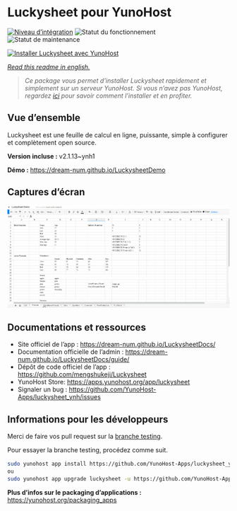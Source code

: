 <!--
N.B.: This README was automatically generated by https://github.com/YunoHost/apps/tree/master/tools/readme_generator
It shall NOT be edited by hand.
-->

# Luckysheet pour YunoHost

[![Niveau d’intégration](https://dash.yunohost.org/integration/luckysheet.svg)](https://dash.yunohost.org/appci/app/luckysheet) ![Statut du fonctionnement](https://ci-apps.yunohost.org/ci/badges/luckysheet.status.svg) ![Statut de maintenance](https://ci-apps.yunohost.org/ci/badges/luckysheet.maintain.svg)

[![Installer Luckysheet avec YunoHost](https://install-app.yunohost.org/install-with-yunohost.svg)](https://install-app.yunohost.org/?app=luckysheet)

*[Read this readme in english.](./README.md)*

> *Ce package vous permet d’installer Luckysheet rapidement et simplement sur un serveur YunoHost.
Si vous n’avez pas YunoHost, regardez [ici](https://yunohost.org/#/install) pour savoir comment l’installer et en profiter.*

## Vue d’ensemble

Luckysheet est une feuille de calcul en ligne, puissante, simple à configurer et complètement open source.


**Version incluse :** v2.1.13~ynh1

**Démo :** https://dream-num.github.io/LuckysheetDemo

## Captures d’écran

![Capture d’écran de Luckysheet](./doc/screenshots/screenshot.gif)

## Documentations et ressources

* Site officiel de l’app : <https://dream-num.github.io/LuckysheetDocs/>
* Documentation officielle de l’admin : <https://dream-num.github.io/LuckysheetDocs/guide/>
* Dépôt de code officiel de l’app : <https://github.com/mengshukeji/Luckysheet>
* YunoHost Store: <https://apps.yunohost.org/app/luckysheet>
* Signaler un bug : <https://github.com/YunoHost-Apps/luckysheet_ynh/issues>

## Informations pour les développeurs

Merci de faire vos pull request sur la [branche testing](https://github.com/YunoHost-Apps/luckysheet_ynh/tree/testing).

Pour essayer la branche testing, procédez comme suit.

``` bash
sudo yunohost app install https://github.com/YunoHost-Apps/luckysheet_ynh/tree/testing --debug
ou
sudo yunohost app upgrade luckysheet -u https://github.com/YunoHost-Apps/luckysheet_ynh/tree/testing --debug
```

**Plus d’infos sur le packaging d’applications :** <https://yunohost.org/packaging_apps>